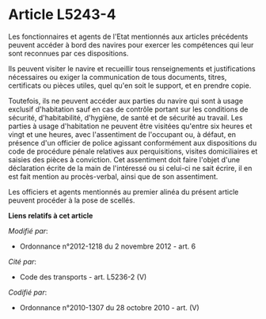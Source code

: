 # Article L5243-4

Les fonctionnaires et agents de l'Etat mentionnés aux articles précédents peuvent accéder à bord des navires pour exercer les
compétences qui leur sont reconnues par ces dispositions.

Ils peuvent visiter le navire et recueillir  tous renseignements et justifications nécessaires ou exiger la  communication de
tous documents, titres, certificats ou pièces utiles,  quel qu'en soit le support, et en prendre copie. 

Toutefois, ils ne peuvent accéder aux parties du navire qui sont à usage exclusif d'habitation sauf en cas de contrôle
portant sur les conditions de sécurité, d'habitabilité, d'hygiène, de santé et de sécurité au travail. Les  parties à usage
d'habitation ne peuvent être visitées qu'entre six  heures et vingt et une heures, avec l'assentiment de l'occupant ou, à
défaut, en présence d'un officier de police agissant conformément aux  dispositions du code de procédure pénale relatives
aux perquisitions, visites domiciliaires et saisies des pièces à  conviction. Cet assentiment doit faire l'objet d'une
déclaration écrite  de la main de l'intéressé ou si celui-ci ne sait écrire, il en est fait  mention au procès-verbal, ainsi
que de son assentiment.

Les officiers et agents mentionnés au premier alinéa du présent article peuvent procéder à la pose de scellés.

**Liens relatifs à cet article**

_Modifié par_:

  - Ordonnance n°2012-1218 du 2 novembre 2012 - art. 6

_Cité par_:

  - Code des transports - art. L5236-2 (V)

_Codifié par_:

  - Ordonnance n°2010-1307 du 28 octobre 2010 - art. (V)
